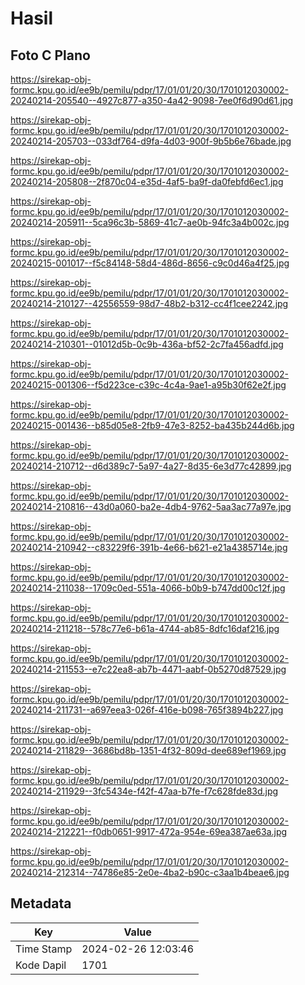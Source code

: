 # Hasil

## Foto C Plano

https://sirekap-obj-formc.kpu.go.id/ee9b/pemilu/pdpr/17/01/01/20/30/1701012030002-20240214-205540--4927c877-a350-4a42-9098-7ee0f6d90d61.jpg

https://sirekap-obj-formc.kpu.go.id/ee9b/pemilu/pdpr/17/01/01/20/30/1701012030002-20240214-205703--033df764-d9fa-4d03-900f-9b5b6e76bade.jpg

https://sirekap-obj-formc.kpu.go.id/ee9b/pemilu/pdpr/17/01/01/20/30/1701012030002-20240214-205808--2f870c04-e35d-4af5-ba9f-da0febfd6ec1.jpg

https://sirekap-obj-formc.kpu.go.id/ee9b/pemilu/pdpr/17/01/01/20/30/1701012030002-20240214-205911--5ca96c3b-5869-41c7-ae0b-94fc3a4b002c.jpg

https://sirekap-obj-formc.kpu.go.id/ee9b/pemilu/pdpr/17/01/01/20/30/1701012030002-20240215-001017--f5c84148-58d4-486d-8656-c9c0d46a4f25.jpg

https://sirekap-obj-formc.kpu.go.id/ee9b/pemilu/pdpr/17/01/01/20/30/1701012030002-20240214-210127--42556559-98d7-48b2-b312-cc4f1cee2242.jpg

https://sirekap-obj-formc.kpu.go.id/ee9b/pemilu/pdpr/17/01/01/20/30/1701012030002-20240214-210301--01012d5b-0c9b-436a-bf52-2c7fa456adfd.jpg

https://sirekap-obj-formc.kpu.go.id/ee9b/pemilu/pdpr/17/01/01/20/30/1701012030002-20240215-001306--f5d223ce-c39c-4c4a-9ae1-a95b30f62e2f.jpg

https://sirekap-obj-formc.kpu.go.id/ee9b/pemilu/pdpr/17/01/01/20/30/1701012030002-20240215-001436--b85d05e8-2fb9-47e3-8252-ba435b244d6b.jpg

https://sirekap-obj-formc.kpu.go.id/ee9b/pemilu/pdpr/17/01/01/20/30/1701012030002-20240214-210712--d6d389c7-5a97-4a27-8d35-6e3d77c42899.jpg

https://sirekap-obj-formc.kpu.go.id/ee9b/pemilu/pdpr/17/01/01/20/30/1701012030002-20240214-210816--43d0a060-ba2e-4db4-9762-5aa3ac77a97e.jpg

https://sirekap-obj-formc.kpu.go.id/ee9b/pemilu/pdpr/17/01/01/20/30/1701012030002-20240214-210942--c83229f6-391b-4e66-b621-e21a4385714e.jpg

https://sirekap-obj-formc.kpu.go.id/ee9b/pemilu/pdpr/17/01/01/20/30/1701012030002-20240214-211038--1709c0ed-551a-4066-b0b9-b747dd00c12f.jpg

https://sirekap-obj-formc.kpu.go.id/ee9b/pemilu/pdpr/17/01/01/20/30/1701012030002-20240214-211218--578c77e6-b61a-4744-ab85-8dfc16daf216.jpg

https://sirekap-obj-formc.kpu.go.id/ee9b/pemilu/pdpr/17/01/01/20/30/1701012030002-20240214-211553--e7c22ea8-ab7b-4471-aabf-0b5270d87529.jpg

https://sirekap-obj-formc.kpu.go.id/ee9b/pemilu/pdpr/17/01/01/20/30/1701012030002-20240214-211731--a697eea3-026f-416e-b098-765f3894b227.jpg

https://sirekap-obj-formc.kpu.go.id/ee9b/pemilu/pdpr/17/01/01/20/30/1701012030002-20240214-211829--3686bd8b-1351-4f32-809d-dee689ef1969.jpg

https://sirekap-obj-formc.kpu.go.id/ee9b/pemilu/pdpr/17/01/01/20/30/1701012030002-20240214-211929--3fc5434e-f42f-47aa-b7fe-f7c628fde83d.jpg

https://sirekap-obj-formc.kpu.go.id/ee9b/pemilu/pdpr/17/01/01/20/30/1701012030002-20240214-212221--f0db0651-9917-472a-954e-69ea387ae63a.jpg

https://sirekap-obj-formc.kpu.go.id/ee9b/pemilu/pdpr/17/01/01/20/30/1701012030002-20240214-212314--74786e85-2e0e-4ba2-b90c-c3aa1b4beae6.jpg


## Metadata

| Key        | Value               |
| ---------- | ------------------- |
| Time Stamp | 2024-02-26 12:03:46 |
| Kode Dapil | 1701                |



